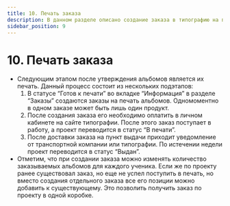 ```yaml
---
title: 10. Печать заказа
description: В данном разделе описано создание заказа в типографию на печать альбомов
sidebar_position: 9
---
```


# 10. Печать заказа
* Следующим этапом после утверждения альбомов является их печать. Данный процесс состоит из нескольких подэтапов:
    1. В статусе “Готов к печати” во вкладке “Информация” в разделе “Заказы” создаются заказы на печать альбомов. Одномоментно в одном заказе может быть лишь один продукт.
    2. После создания заказа его необходимо оплатить в личном кабинете на сайте типографии. После этого заказ поступает в работу, а проект переводится в статус “В печати”.
    3. После доставки заказа на пункт выдачи приходит уведомление от транспортной компании или типографии. По истечении недели проект переводится в статус “Выдан”.
* Отметим, что при создании заказа можно изменять количество заказываемых альбомов для каждого ученика. Если же по проекту ранее существовал заказ, но еще не успел поступить в печать, но вместо создания отдельного заказа все его позиции можно добавить к существующему. Это позволить получить заказ по проекту в одной коробке.
